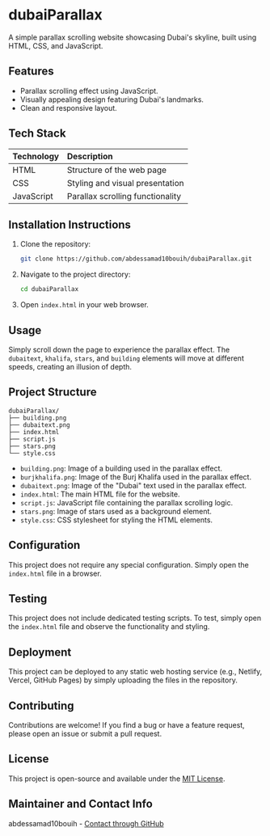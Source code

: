 # dubaiParallax

A simple parallax scrolling website showcasing Dubai's skyline, built using HTML, CSS, and JavaScript.

## Features

*   Parallax scrolling effect using JavaScript.
*   Visually appealing design featuring Dubai's landmarks.
*   Clean and responsive layout.

## Tech Stack

| Technology | Description                      |
| :---------- | :------------------------------- |
| HTML        | Structure of the web page       |
| CSS         | Styling and visual presentation |
| JavaScript  | Parallax scrolling functionality|

## Installation Instructions

1.  Clone the repository:

    ```bash
    git clone https://github.com/abdessamad10bouih/dubaiParallax.git
    ```

2.  Navigate to the project directory:

    ```bash
    cd dubaiParallax
    ```

3.  Open `index.html` in your web browser.

## Usage

Simply scroll down the page to experience the parallax effect. The `dubaitext`, `khalifa`, `stars`, and `building` elements will move at different speeds, creating an illusion of depth.

## Project Structure

```
dubaiParallax/
├── building.png
├── dubaitext.png
├── index.html
├── script.js
├── stars.png
└── style.css
```

*   `building.png`: Image of a building used in the parallax effect.
*   `burjkhalifa.png`: Image of the Burj Khalifa used in the parallax effect.
*   `dubaitext.png`: Image of the "Dubai" text used in the parallax effect.
*   `index.html`: The main HTML file for the website.
*   `script.js`: JavaScript file containing the parallax scrolling logic.
*   `stars.png`: Image of stars used as a background element.
*   `style.css`: CSS stylesheet for styling the HTML elements.

## Configuration

This project does not require any special configuration. Simply open the `index.html` file in a browser.

## Testing

This project does not include dedicated testing scripts. To test, simply open the `index.html` file and observe the functionality and styling.

## Deployment

This project can be deployed to any static web hosting service (e.g., Netlify, Vercel, GitHub Pages) by simply uploading the files in the repository.

## Contributing

Contributions are welcome! If you find a bug or have a feature request, please open an issue or submit a pull request.

## License

This project is open-source and available under the [MIT License](LICENSE).

## Maintainer and Contact Info

abdessamad10bouih - [Contact through GitHub](https://github.com/abdessamad10bouih)
